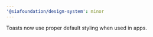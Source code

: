 ```yaml
---
'@siafoundation/design-system': minor
---
```


Toasts now use proper default styling when used in apps.

